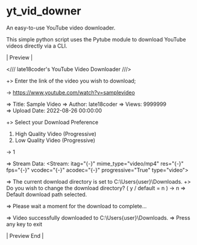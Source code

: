 # yt_vid_downer
An easy-to-use YouTube video downloader.

This simple python script uses the Pytube module to download YouTube videos directly via a CLI.

| Preview |

</// late18coder's YouTube Video Downloader ///>    


+> Enter the link of the video you wish to download;

-> https://www.youtube.com/watch?v=samplevideo

=> Title: Sample Video
=> Author: late18coder
=> Views: 9999999     
=> Upload Date: 2022-08-26 00:00:00


+> Select your Download Preference

  1) High Quality Video (Progressive)
  2) Low Quality Video (Progressive)

-> 1

=> Stream Data: <Stream: itag="{-}" mime_type="video/mp4" res="{-}" fps="{-}" vcodec="{-}" acodec="{-}" progressive="True" type="video"> 

=> The current download directory is set to C:\Users\{user}\Downloads.
+> Do you wish to change the download directory? ( y / default = n )
-> n
=> Default download path selected.

=> Please wait a moment for the download to complete...

=> Video successfully downloaded to C:\Users\{user}\Downloads.
=> Press any key to exit

| Preview End |





